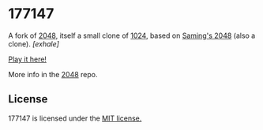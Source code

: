 # 177147
A fork of [2048](https://github.com/gabrielecirulli/2048), itself a small clone of [1024](https://play.google.com/store/apps/details?id=com.veewo.a1024), based on [Saming's 2048](http://saming.fr/p/2048/) (also a clone).
<i>[exhale]</i>

[Play it here!](http://inky.github.io/177147/)

More info in the [2048](https://github.com/gabrielecirulli/2048) repo.

## License
177147 is licensed under the [MIT license.](https://github.com/inky/177147/blob/master/LICENSE.txt)
